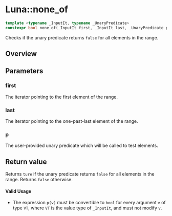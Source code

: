 # Luna::none_of

```c++
template <typename _InputIt, typename _UnaryPredicate>
constexpr bool none_of(_InputIt first, _InputIt last, _UnaryPredicate p)
```

Checks if the unary predicate returns `false` for all elements in the range. 

## Overview


## Parameters
### first
The iterator pointing to the first element of the range. 

### last
The iterator pointing to the one-past-last element of the range. 

### p
The user-provided unary predicate which will be called to test elements. 

## Return value
Returns `ture` if the unary predicate returns `false` for all elements in the range. Returns `false` otherwise. 

#### Valid Usage
* The expression `p(v)` must be convertible to `bool` for every argument `v` of type `VT`, where `VT` is the value type of `_InputIt`, and must not modify `v`. 

